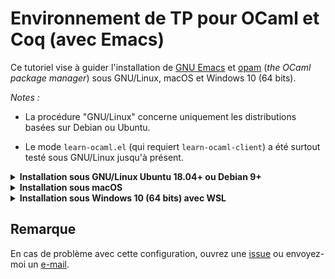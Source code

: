 # Environnement de TP pour OCaml et Coq (avec Emacs)

Ce tutoriel vise à guider l'installation de [GNU
Emacs](https://www.gnu.org/software/emacs/) et
[opam](https://opam.ocaml.org/) (*the OCaml package manager*)
sous GNU/Linux, macOS et Windows 10 (64 bits).

*Notes :*

* La procédure "GNU/Linux" concerne uniquement les distributions basées sur Debian ou Ubuntu.

* Le mode `learn-ocaml.el` (qui requiert `learn-ocaml-client`) a été surtout testé sous GNU/Linux jusqu'à présent.

<details><summary><b>Installation sous GNU/Linux Ubuntu 18.04+ ou Debian 9+</b></summary>

(*Ces composants sont déjà installés sur les PC de l'UPS, sauter alors
ces 5 étapes.*)

1. Installer `emacs` (version `>= 25.1`) et `rlwrap` (*optionnel*) :

        sudo apt-get update
        sudo apt-get install emacs25 rlwrap

1. Installer les dépendances d'`opam` :

        sudo apt-get install aspcud bubblewrap build-essential curl git m4 tar unzip
        sudo apt-get install pkg-config libssl-dev

1. Installer `opam` 2.0 (comme les paquets Debian/Ubuntu sont trop
   anciens, mieux vaut utiliser le [script d'installation
   officiel](https://opam.ocaml.org/doc/Install.html)) :

        curl -fOL https://github.com/ocaml/opam/raw/master/shell/install.sh
        sh ./install.sh

1. Configurer `opam` puis installer `merlin` et `coq` :

        opam init --auto-setup --bare
        opam switch create 4.05.0 ocaml-base-compiler.4.05.0
        eval $(opam env)
        opam install -y merlin
        
        opam repo add --all-switches --set-default coq-released https://coq.inria.fr/opam/released
        opam pin add -n -k version coq 8.12.2
        opam install -j 2 coq

   **Ne pas exécuter `opam user-setup install`**.

1. **Optionnel** : installer `learn-ocaml-client` (utile seulement pour [`learn-ocaml.el`](https://github.com/pfitaxel/learn-ocaml.el))
   et `utop` (pour un toplevel en ligne de commande plus riche que `rlwrap ocaml`) :

        opam install utop learn-ocaml-client

## Installation des modes Emacs pour OCaml et Coq

(*Reprendre à cette étape si vous travaillez sur un PC de l'UPS.*)

Pour installer automatiquement les modes
[tuareg](https://github.com/ocaml/tuareg),
[merlin-eldoc](https://github.com/Khady/merlin-eldoc),
[company](https://github.com/company-mode/company-mode),
[learn-ocaml](https://github.com/pfitaxel/learn-ocaml.el),
[ProofGeneral](https://github.com/ProofGeneral/PG) et
[company-coq](https://github.com/cpitclaudel/company-coq) :

1. Téléchargez et placez le fichier `.emacs` fourni à la racine de
   votre *homedir* (`~/`) :

        cd                    # pour revenir à la racine du homedir (~/)
        mv -f .emacs .emacs~  # pour sauvegarder votre fichier au cas où
        # si la ligne précédente renvoie une erreur, ne pas en tenir compte
        curl -fOL https://github.com/erikmd/tapfa-init.el/raw/master/.emacs

    > *Note* : Si vous n'utilisez pas `curl` mais la fonctionnalité de
    > téléchargement de votre navigateur, veillez à ce que celui-ci
    > n'enlève pas le point au début du fichier
    > ([`.emacs`](https://github.com/erikmd/tapfa-init.el/raw/master/.emacs),
    > pas `emacs`).

1. Lancer Emacs :

        emacs &

   L'installation des modes Emacs pour OCaml et Coq devrait se lancer
   automatiquement et durer environ 2'30.

   > ***Note pour les utilisateurs de Debian*** : si vous avez **Emacs 26.1**
   > (la version packagée [dans Debian 10](https://packages.debian.org/buster/emacs)),
   > vous pourriez avoir le message d'erreur
   > "Failed to download 'melpa' archive during the package refresh step".
   > C'est un bug connu ([debbug #34341](https://debbugs.gnu.org/cgi/bugreport.cgi?bug=34341))
   > qui a été corrigé dans Emacs 26.3 et 27.1. En gardant Emacs 26.1,
   > un contournement simple consiste à décommenter la ligne
   > `(setq gnutls-algorithm-priority "NORMAL:-VERS-TLS1.3")`
   > dans votre fichier `.emacs` (enlever les `;;` devant cette ligne)
   > et redémarrer emacs.

   En cas d'un autre type de souci durant l'installation, faites
   <kbd>M-x package-install-selected-packages RET</kbd>
   (<kbd>M-x</kbd> désignant <kbd>Alt+X</kbd>
   et <kbd>RET</kbd> la touche Entrée) et redémarrez emacs.

1. Vous pouvez alors **créer ou ouvrir un fichier OCaml** en tapant
   <kbd>C-x C-f tp1.ml RET</kbd> (<kbd>C-x</kbd> désignant <kbd>Ctrl+X</kbd>).
    
    Tester alors l'installation en effectuant les deux choses suivantes :
    
    * Écrire une erreur de type (`let n = 1 + true`) et taper sur
      <kbd>C-x C-s</kbd> pour sauvegarder.
      Assurez-vous que l'IDE a bien mis en surbrillance l'erreur de type
      (et si vous placez le curseur dessus (ou tapez <kbd>C-c C-x</kbd>),
      vous devriez voir le message d'erreur complet :
      *This expression has type bool but an expression was expected of type int*).

    * Corriger l'expression précédemment tapée (`let n = 1 + 2`) puis taper sur
      <kbd>C-c C-e</kbd> pour évaluer l'expression courante dans un toplevel
      (si l'IDE affiche `OCaml REPL to run:` la première fois, valider avec
      <kbd>RET</kbd> = touche Entrée).

1. Et si vous avez installé `learn-ocaml-client`, pour utiliser le mode
   [`learn-ocaml`](https://github.com/pfitaxel/learn-ocaml.el#usage),
   vous pouvez taper <kbd>M-x learn-ocaml-mode RET</kbd>.

</details>

<details><summary><b>Installation sous macOS</b></summary>

1. Installer [Aquamacs](https://aquamacs.org)
   ou [Emacs avec Homebrew Cask](https://formulae.brew.sh/cask/emacs).

1. Installer `gpatch`, `pkg-config` et `openssl` 1.1 avec Homebrew :

        brew install gpatch      # comme opam utilise des options GNU
        brew install pkg-config
        brew install openssl@1.1 # suivre les instructions si besoin

1. Installer `opam` 2.0 avec Homebrew :

        brew install opam

1. Configurer `opam` puis installer `merlin` et `coq` :

        opam init --auto-setup --bare
        opam switch create 4.05.0 ocaml-base-compiler.4.05.0
        eval $(opam env)
        opam install -y merlin
        
        opam repo add --all-switches --set-default coq-released https://coq.inria.fr/opam/released
        opam pin add -n -k version coq 8.12.2
        opam install -j 2 coq

   **Ne pas exécuter `opam user-setup install`**.

1. **Optionnel** : installer `learn-ocaml-client` (utile seulement pour [`learn-ocaml.el`](https://github.com/pfitaxel/learn-ocaml.el))
   et `utop` (pour un toplevel en ligne de commande plus riche que `rlwrap ocaml`) :

        opam install utop learn-ocaml-client

## Installation des modes Emacs pour OCaml et Coq

(*Reprendre à cette étape si vous travaillez sur un PC de l'UPS.*)

Pour installer automatiquement les modes
[tuareg](https://github.com/ocaml/tuareg),
[merlin-eldoc](https://github.com/Khady/merlin-eldoc),
[company](https://github.com/company-mode/company-mode),
[learn-ocaml](https://github.com/pfitaxel/learn-ocaml.el),
[ProofGeneral](https://github.com/ProofGeneral/PG) et
[company-coq](https://github.com/cpitclaudel/company-coq) :

1. Téléchargez et placez le fichier `.emacs` fourni à la racine de
   votre *homedir* (`~/`) :

        cd                    # pour revenir à la racine du homedir (~/)
        mv -f .emacs .emacs~  # pour sauvegarder votre fichier
        # si la ligne précédente renvoie une erreur, ne pas en tenir compte
        curl -fOL https://github.com/erikmd/tapfa-init.el/raw/master/.emacs

    > *Note* : Si vous n'utilisez pas `curl` mais la fonctionnalité de
    > téléchargement de votre navigateur, veillez à ce que celui-ci
    > n'enlève pas le point au début du fichier
    > ([`.emacs`](https://github.com/erikmd/tapfa-init.el/raw/master/.emacs),
    > pas `emacs`).

1. Si vous n'utilisez pas GNU Emacs mais *Aquamacs*, pour éviter un
   souci de connexion TLS avec MELPA (le gestionnaire de paquets
   d'Emacs), vous pourriez avoir besoin d'exécuter :

        brew install libressl
        brew install gnutls

    puis d'ajouter ces deux lignes au début du fichier `~/.emacs` :

        (with-eval-after-load 'tls
          (push "/usr/local/etc/libressl/cert.pem" gnutls-trustfiles))

    (*Source* : [davidswelt/aquamacs-emacs#133](https://github.com/davidswelt/aquamacs-emacs/issues/133))

1. Lancer Aquamacs (ou Emacs).

    L'installation des modes Emacs pour OCaml et Coq devrait se lancer
    automatiquement et durer environ 2'30.

    En cas de souci, faites
    <kbd>M-x package-install-selected-packages RET</kbd>
    (<kbd>M-x</kbd> désignant <kbd>Alt+X</kbd>
    et <kbd>RET</kbd> la touche Entrée) et redémarrez emacs.

1. Vous pouvez alors **créer ou ouvrir un fichier OCaml** en tapant
   <kbd>C-x C-f tp1.ml RET</kbd> (<kbd>C-x</kbd> désignant <kbd>Ctrl+X</kbd>).
    
    Tester alors l'installation en effectuant les deux choses suivantes :
    
    * Écrire une erreur de type (`let n = 1 + true`) et taper sur
      <kbd>C-x C-s</kbd> pour sauvegarder.
      Assurez-vous que l'IDE a bien mis en surbrillance l'erreur de type
      (et si vous placez le curseur dessus (ou tapez <kbd>C-c C-x</kbd>),
      vous devriez voir le message d'erreur complet :
      *This expression has type bool but an expression was expected of type int*).

    * Corriger l'expression précédemment tapée (`let n = 1 + 2`) puis taper sur
      <kbd>C-c C-e</kbd> pour évaluer l'expression courante dans un toplevel
      (si l'IDE affiche `OCaml REPL to run:` la première fois, valider avec
      <kbd>RET</kbd> = touche Entrée).

1. Et si vous avez installé `learn-ocaml-client`, pour utiliser le mode
   [`learn-ocaml`](https://github.com/pfitaxel/learn-ocaml.el#usage),
   vous pouvez taper <kbd>M-x learn-ocaml-mode RET</kbd>.

</details>

<details>
<summary><b>Installation sous Windows 10 (64 bits) avec WSL</b></summary>

1.  Installer GNU Emacs 27 à partir de
    <https://vigou3.gitlab.io/emacs-modified-windows/>

1.  Activer WSL dans Windows 10 :
    <https://docs.microsoft.com/en-us/windows/wsl/install-win10>

1.  Installer une distribution GNU/Linux
    ([Debian](https://www.microsoft.com/store/apps/9MSVKQC78PK6) ou
    [Ubuntu](https://www.microsoft.com/store/apps/9N9TNGVNDL3Q)) à
    partir de Microsoft Store.

1.  Ouvrir un terminal WSL (par ex. en tapant le nom de la distribution
    dans le Menu Démarrer) et assurez-vous que vous avez un compte
    utilisateur Linux "normal" (**pas `root`**)

1.  Mettre à jour l'index des paquets :

    ```
    sudo apt-get update
    ```

1.  Installer les dépendances d'`opam` :

    ```
    sudo apt-get install aspcud bubblewrap build-essential curl git m4 tar unzip
    sudo apt-get install pkg-config libssl-dev
    ```

1.  Installer `opam` 2.0 (comme les paquets Debian/Ubuntu sont trop
    anciens, mieux vaut utiliser le [script d'installation
    officiel](https://opam.ocaml.org/doc/Install.html)) :

    ```
    curl -fOL https://github.com/ocaml/opam/raw/master/shell/install.sh
    sh ./install.sh
    ```

1.  Configurer `opam` et installer `merlin` et `coq`
    (**`--disable-sandboxing` est requis**) :

    ```
    opam init --disable-sandboxing --auto-setup --bare
    opam switch create 4.05.0 ocaml-base-compiler.4.05.0
    eval $(opam env)
    opam install -y merlin
        
    opam repo add --all-switches --set-default coq-released https://coq.inria.fr/opam/released
    opam pin add -n -k version coq 8.12.2
    opam install -j 2 coq
    ```

    (*Les commandes précédentes doivent être copiées ligne à ligne !*)

    **Ne pas exécuter `opam user-setup install`**.

1. **Optionnel** : installer `learn-ocaml-client` (utile seulement pour [`learn-ocaml.el`](https://github.com/pfitaxel/learn-ocaml.el))
   et `utop` (pour un toplevel en ligne de commande plus riche que `rlwrap ocaml`) :

        opam install utop learn-ocaml-client

1.  Installer `wsl-alias` :

    ```
    curl -fOL https://github.com/leongrdic/wsl-alias/raw/master/install.sh
    bash ./install.sh
    ```

    et valider les questions posées.

1.  Ajouter comme indiqué, le chemin suivant à votre `PATH` Windows :
    `%userprofile%\wsl-alias` (vous pouvez vous inspirer de la page
    <https://stackoverflow.com/a/44272417>).

1.  Ouvrir un terminal cmd.exe (a.k.a. MS-DOS, **pas WSL**) et taper les
    commandes suivantes :

    ```
    b wsl-alias add opam opam
    b wsl-alias add ocaml "opam exec -- ocaml"
    b wsl-alias add ocamlc "opam exec -- ocamlc"
    b wsl-alias add ocamlmerlin "opam exec -- ocamlmerlin"
    b wsl-alias add learn-ocaml-client "wrapper-learn-ocaml-client"
    b wsl-alias add utop "opam exec -- utop"
    b wsl-alias add coqtop "opam exec -- coqtop"
    b wsl-alias add coqidetop "opam exec -- coqidetop"
    b wsl-alias add coqc "opam exec -- coqc"
    b wsl-alias list  # pour vérifier
    b                 # sans argument, pour passer en mode WSL
    ```

    (*Les commandes précédentes doivent être copiées ligne à ligne !*)

1.  Dans la **ligne de commande WSL** (vérifier que vous êtes bien dans le répertoire
    `/mnt/c/Users/VOTRELOGIN` = dossier personnel Windows), télécharger
    le fichier `.emacs` fourni :

    ```
    mv -f .emacs .emacs.bak  # pour sauvegarder votre fichier au cas où
    # si la ligne précédente renvoie une erreur, ne pas en tenir compte
    curl -fOL https://github.com/erikmd/tapfa-init.el/raw/master/win64/.emacs
    ```

1.  Toujours dans la **ligne de commande WSL**, éditer le fichier
     `~/.wsl-alias/env.sh` en tapant :

    ```
    nano ~/.wsl-alias/env.sh
    ```
    
    Ajouter à la fin de ce fichier (qui doit déjà exister) :

    ```
    wrapper-learn-ocaml-client() {
        declare -a args
        args=()
        for arg; do
        args[${#args[@]}]="$(sed -e 's|htt/mnt/p\\\?|http://|; s|http/mnt/s\\\?|https://|' <<< "$arg")"
        done
        exec opam exec -- learn-ocaml-client "${args[@]}"
    }
    ```

    Sauver avec <kbd>Ctrl+O</kbd> <kbd>Entrée</kbd> et quitter avec
    <kbd>Ctrl+X</kbd>.

1.  Lancer Emacs à partir de Windows.

    L'installation des modes Emacs pour OCaml et Coq
    ([tuareg](https://github.com/ocaml/tuareg),
    [merlin](https://github.com/ocaml/merlin),
    [company](https://github.com/company-mode/company-mode),
    [learn-ocaml](https://github.com/pfitaxel/learn-ocaml.el),
    [ProofGeneral](https://github.com/ProofGeneral/PG) et
    [company-coq](https://github.com/cpitclaudel/company-coq)) devrait
    se lancer automatiquement et durer environ 2'30.

    En cas de souci, faites
    <kbd>M-x package-install-selected-packages RET</kbd>
    (<kbd>M-x</kbd> désignant <kbd>Alt+X</kbd>
    et <kbd>RET</kbd> la touche Entrée) et redémarrez emacs.

1. Vous pouvez alors **créer ou ouvrir un fichier OCaml** en tapant
   <kbd>C-x C-f tp1.ml RET</kbd> (<kbd>C-x</kbd> désignant <kbd>Ctrl+X</kbd>).
    
    Tester alors l'installation en effectuant les deux choses suivantes :
    
    * Écrire une erreur de type (`let n = 1 + true`) et taper sur
      <kbd>C-x C-s</kbd> pour sauvegarder.
      Assurez-vous que l'IDE a bien mis en surbrillance l'erreur de type
      (et si vous placez le curseur dessus (ou tapez <kbd>C-c C-x</kbd>),
      vous devriez voir le message d'erreur complet :
      *This expression has type bool but an expression was expected of type int*).

    * Corriger l'expression précédemment tapée (`let n = 1 + 2`) puis taper sur
      <kbd>C-c C-e</kbd> pour évaluer l'expression courante dans un toplevel
      (si l'IDE affiche `OCaml REPL to run:` la première fois, valider avec
      <kbd>RET</kbd> = touche Entrée).

1. Et si vous avez installé `learn-ocaml-client`, pour utiliser le mode
   [`learn-ocaml`](https://github.com/pfitaxel/learn-ocaml.el#usage),
   vous pouvez taper <kbd>M-x learn-ocaml-mode RET</kbd>.

</details>

## Remarque

En cas de problème avec cette configuration, ouvrez une [issue](https://github.com/erikmd/tapfa-init.el/issues) ou envoyez-moi un [e-mail](https://github.com/erikmd).
